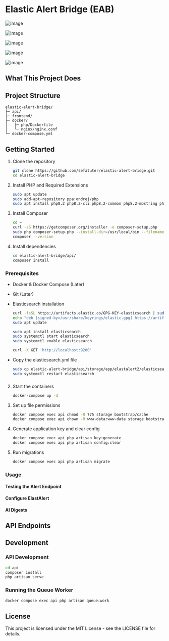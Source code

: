 # Elastic Alert Bridge (EAB)

![image](https://github.com/user-attachments/assets/46e7cfce-ff87-4de3-b629-e2e95e5d8f3c)

![image](https://github.com/user-attachments/assets/0f2c2d9f-51a7-454b-9972-0e38f3447bf3)

![image](https://github.com/user-attachments/assets/1b561e3b-2fbc-48ea-a3d2-7fd513b4a38b)

![image](https://github.com/user-attachments/assets/85734fc7-20fe-4096-b02b-c40f501ced06)

![image](https://github.com/user-attachments/assets/11a408ef-6148-4e76-88ba-2dd227ca24c8)



## What This Project Does

## Project Structure

```
elastic-alert-bridge/
├─ api/              
├─ frontend/         
├─ docker/            
│   ├─ php/Dockerfile
│   └─ nginx/nginx.conf
└─ docker-compose.yml 
```

## Getting Started

1. Clone the repository
   ```bash
   git clone https://github.com/sefatuter/elastic-alert-bridge.git
   cd elastic-alert-bridge
   ```


2. Install PHP and Required Extensions
   ```bash
   sudo apt update
   sudo add-apt-repository ppa:ondrej/php
   sudo apt install php8.2 php8.2-cli php8.2-common php8.2-mbstring php8.2-xml php8.2-curl php8.2-mysql php8.2-bcmath php8.2-zip php8.2-gd php8.2-readline unzip -y

   ```

3. Install Composer
   ```bash
   cd ~
   curl -sS https://getcomposer.org/installer -o composer-setup.php
   sudo php composer-setup.php --install-dir=/usr/local/bin --filename=composer
   composer --version
   ```

4. Install dependencies
   ```bash
   cd elastic-alert-bridge/api/
   composer install
   ```

### Prerequisites

- Docker & Docker Compose (Later)
- Git (Later)

- Elasticsearch installation
  ```bash
  curl -fsSL https://artifacts.elastic.co/GPG-KEY-elasticsearch | sudo gpg --dearmor -o /usr/share/keyrings/elastic.gpg
  echo "deb [signed-by=/usr/share/keyrings/elastic.gpg] https://artifacts.elastic.co/packages/7.x/apt stable main" | sudo -a /etc/apt/sources.list.d/elastic-7.x.list
  sudo apt update

  sudo apt install elasticsearch
  sudo systemctl start elasticsearch
  sudo systemctl enable elasticsearch

  curl -X GET 'http://localhost:9200'
  ```
- Copy the elasticsearch.yml file
  ```bash
  sudo cp elastic-alert-bridge/api/storage/app/elastalert2/elasticsearch.yml /etc/elasticsearch/
  sudo systemctl restart elasticsearch
  ```

### 

2. Start the containers
   ```bash
   docker-compose up -d
   ```

3. Set up file permissions
   ```bash
   docker compose exec api chmod -R 775 storage bootstrap/cache
   docker compose exec api chown -R www-data:www-data storage bootstrap/cache
   ```

4. Generate application key and clear config
   ```bash
   docker compose exec api php artisan key:generate
   docker compose exec api php artisan config:clear
   ```

5. Run migrations
   ```bash
   docker compose exec api php artisan migrate
   ```

### Usage

#### Testing the Alert Endpoint

#### Configure ElastAlert

#### AI Digests

## API Endpoints

## Development

### API Development

```bash
cd api
composer install
php artisan serve
```

### Running the Queue Worker

```bash
docker compose exec api php artisan queue:work
```

## License

This project is licensed under the MIT License - see the LICENSE file for details.

